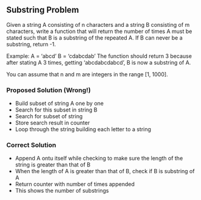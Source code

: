 ## Substring Problem

Given a string A consisting of n characters and a string B consisting of m characters, write a function that will return the number of times A must be stated such that B is a substring of the repeated A. If B can never be a substring, return -1.

Example:
A = ‘abcd’
B = ‘cdabcdab’
The function should return 3 because after stating A 3 times, getting ‘abcdabcdabcd’, B is now a substring of A.

You can assume that n and m are integers in the range [1, 1000].

### Proposed Solution (Wrong!)
- Build subset of string A one by one
- Search for this subset in string B
- Search for subset of string 
- Store search result in counter
- Loop through the string building each letter to a string

### Correct Solution
- Append A ontu itself while checking to make sure the length of the string is greater than that of B
- When the length of A is greater than that of B, check if B is substring of A
- Return counter with number of times appended
- This shows the number of substrings




